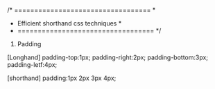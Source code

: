 /* ================================== *
 * Efficient shorthand css techniques *
 * ================================== */

1. Padding

[Longhand]
padding-top:1px;
padding-right:2px;
padding-bottom:3px;
padding-letf:4px;

[shorthand]
padding:1px 2px 3px 4px;

